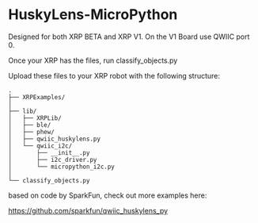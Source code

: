 # HuskyLens-MicroPython

Designed for both XRP BETA and XRP V1. On the V1 Board use QWIIC port 0.

Once your XRP has the files, run classify_objects.py

Upload these files to your XRP robot with the following structure:
```
.
├── XRPExamples/
│
├── lib/
│   ├── XRPLib/
│   ├── ble/
│   ├── phew/
│   ├── qwiic_huskylens.py
│   └── qwiic_i2c/
│       ├── __init__.py
│       ├── i2c_driver.py
│       └── micropython_i2c.py
│
└── classify_objects.py
```

based on code by SparkFun, check out more examples here:

https://github.com/sparkfun/qwiic_huskylens_py